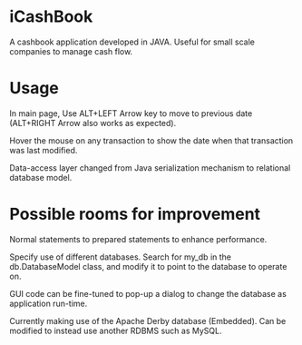 iCashBook
=============

A cashbook application developed in JAVA. Useful for small scale companies to manage cash flow.

Usage
=============
In main page, Use ALT+LEFT Arrow key to move to previous date (ALT+RIGHT Arrow also works as expected).

Hover the mouse on any transaction to show the date when that transaction was last modified.

Data-access layer changed from Java serialization mechanism to relational database model.


Possible rooms for improvement
=============

Normal statements to prepared statements to enhance performance.

Specify use of different databases. Search for my_db in the db.DatabaseModel class, and modify it to point to the database to operate on.

GUI code can be fine-tuned to pop-up a dialog to change the database as application run-time.

Currently making use of the Apache Derby database (Embedded). Can be modified to instead use another RDBMS such as MySQL.

